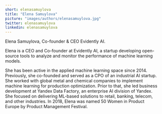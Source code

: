 ```yaml
---
short: elenasamuylova
title: "Elena Samuylova"
picture: "images/authors/elenasamuylova.jpg"
twitter: elenasamuylova
linkedin: elenasamuylova
---
```


Elena Samuylova, Co-founder & CEO Evidently AI.

Elena is a CEO and Co-founder at Evidently AI, a startup developing open-source 
tools to analyze and monitor the performance of machine learning models.

She has been active in the applied machine learning space since 2014. Previously,
she co-founded and served as a CPO of an industrial AI startup. She worked with global
metal and chemical companies to implement machine learning for production optimization.
Prior to that, she led business development at Yandex Data Factory, an enterprise AI 
division of Yandex. She focused on delivering ML-based solutions to retail, banking, 
telecom, and other industries. In 2018, Elena was named 50 Women in Product Europe by 
Product Management Festival.